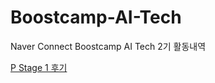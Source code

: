 # Boostcamp-AI-Tech

Naver Connect Boostcamp AI Tech 2기 활동내역

[P Stage 1 후기](https://github.com/l-yohai/Boostcamp-AI-Tech/tree/main/pstage_1)
